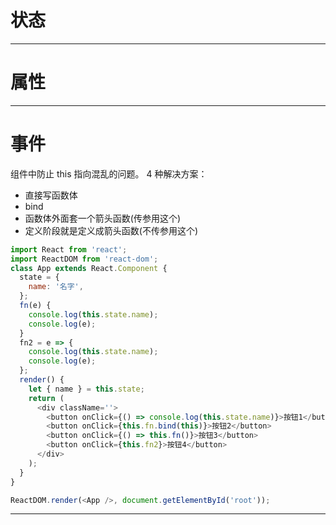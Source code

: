 # 状态

---

# 属性

---

# 事件

组件中防止 this 指向混乱的问题。
4 种解决方案：

- 直接写函数体
- bind
- 函数体外面套一个箭头函数(传参用这个)
- 定义阶段就是定义成箭头函数(不传参用这个)

```js
import React from 'react';
import ReactDOM from 'react-dom';
class App extends React.Component {
  state = {
    name: '名字',
  };
  fn(e) {
    console.log(this.state.name);
    console.log(e);
  }
  fn2 = e => {
    console.log(this.state.name);
    console.log(e);
  };
  render() {
    let { name } = this.state;
    return (
      <div className=''>
        <button onClick={() => console.log(this.state.name)}>按钮1</button>
        <button onClick={this.fn.bind(this)}>按钮2</button>
        <button onClick={() => this.fn()}>按钮3</button>
        <button onClick={this.fn2}>按钮4</button>
      </div>
    );
  }
}

ReactDOM.render(<App />, document.getElementById('root'));
```

---
